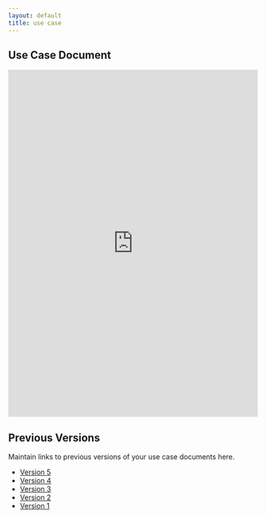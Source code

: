 ```yaml
---
layout: default
title: use case
---
```


## Use Case Document

<iframe src="https://docs.google.com/document/d/e/2PACX-1vTUoyAFBVFX0iS3yZTXijrVVwuXvtcMMnwoT9mrz1lqDiLWP3lytcVX6rKWFta5Rw/pub?embedded=true" style="width: 100%;height: 700px;border: none;"></iframe>

## Previous Versions

<p class="message-highlight">Maintain links to previous versions of your use case documents here.</p>

- [Version 5](https://drive.google.com/file/d/1ZU_FZW_JeNzwkNu8MzTeWVmwg9ug8YRV/view?usp=sharing)
- [Version 4](https://drive.google.com/file/d/1XAeBIJRZoRk2k3Cn7DjFOMKwrfRojgSD/view?usp=sharing)
- [Version 3](https://docs.google.com/document/d/1X_pZu0U2MKELbnURKynE82rUNf4ZxbQy1L4wIxmdIz8/edit?usp=sharing)
- [Version 2](https://drive.google.com/file/d/1Fqb-aiCZYZvxr3iuzHgcqy9Gy0mqlul0/view?usp=sharing)
- [Version 1](https://drive.google.com/file/d/1Q8TYR_kM_Azz9OO0_00cMEvUuQmBTK_F/view?usp=sharing)
